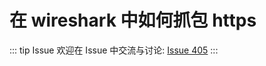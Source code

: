 # 在 wireshark 中如何抓包 https 



::: tip Issue 
 欢迎在 Issue 中交流与讨论: [Issue 405](https://github.com/shfshanyue/Daily-Question/issues/405) 
:::



